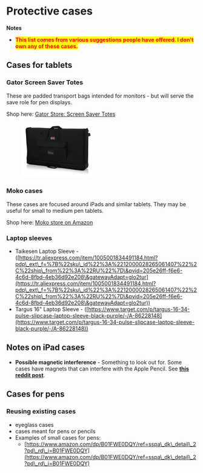 # Protective cases

**Notes**

* <mark style="color:red;">**This list comes from various suggestions people have offered. I don't own any of these cases.**</mark>&#x20;

## Cases for tablets

### Gator Screen Saver Totes

These are padded transport bags intended for monitors - but will serve the save role for pen displays.&#x20;

Shop here: [Gator Store: Screen Saver Totes](https://gatorco.com/shop-by-category/computer-projector-tablet/computer-projector-bags/screen-saver-totes/)

<figure><img src="../.gitbook/assets/G-LCD-TOTE-LG_FRONT_RT.jpg" alt="" width="188"><figcaption></figcaption></figure>



### **Moko cases**

These cases are focused around iPads and similar tablets. They may be useful for small to medium pen tablets.

Shop here: [Moko store on Amazon](https://www.amazon.com/stores/MoKo/page/2017E8BA-91D3-4C19-B94A-CC40C7866F49?ref\_=ast\_bln)

### Laptop sleeves

* Taikesen Laptop Sleeve - ([https://tr.aliexpress.com/item/1005001834491184.html?pdp\_ext\_f=%7B%22sku\_id%22%3A%2212000028265061407%22%2C%22ship\_from%22%3A%22RU%22%7D\&pvid=205e26ff-f6e6-4c6d-8fbd-4eb36d92e208\&gatewayAdapt=glo2tur](https://tr.aliexpress.com/item/1005001834491184.html?pdp\_ext\_f=%7B%22sku\_id%22%3A%2212000028265061407%22%2C%22ship\_from%22%3A%22RU%22%7D\&pvid=205e26ff-f6e6-4c6d-8fbd-4eb36d92e208\&gatewayAdapt=glo2tur))
* Targus 16" Laptop Sleeve - ([https://www.target.com/p/targus-16-34-pulse-slipcase-laptop-sleeve-black-purple/-/A-86228148](https://www.target.com/p/targus-16-34-pulse-slipcase-laptop-sleeve-black-purple/-/A-86228148))

## Notes on iPad cases

* **Possible magnetic interference** - Something to look out for.  Some cases have magnets that can interfere with the Apple Pencil. See [**this reddit post**](https://www.reddit.com/r/ipad/comments/1d93ew0/some\_magnetic\_cases\_may\_interfere\_with\_the\_apple/).

## Cases for pens

### Reusing existing cases

* eyeglass cases
* cases meant for pens or pencils
* Examples of small cases for pens:&#x20;
  * [https://www.amazon.com/dp/B01FWE0DQY/ref=sspa\_dk\_detail\_2?pd\_rd\_i=B01FWE0DQY](https://www.amazon.com/dp/B01FWE0DQY/ref=sspa\_dk\_detail\_2?pd\_rd\_i=B01FWE0DQY)

